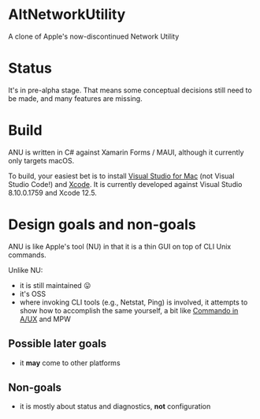 # AltNetworkUtility
A clone of Apple's now-discontinued Network Utility

# Status

It's in pre-alpha stage. That means some conceptual decisions still need to be made, and many features are missing.

# Build

ANU is written in C# against Xamarin Forms / MAUI, although it currently only targets macOS.

To build, your easiest bet is to install [Visual Studio for Mac](https://visualstudio.microsoft.com) (not Visual Studio Code!) and [Xcode](https://developer.apple.com/xcode/). It is currently developed against Visual Studio 8.10.0.1759 and Xcode 12.5.

# Design goals and non-goals

ANU is like Apple's tool (NU) in that it is a thin GUI on top of CLI Unix commands.

Unlike NU:

* it is still maintained 😛
* it's OSS
* where invoking CLI tools (e.g., Netstat, Ping) is involved, it attempts to show how to accomplish the same yourself, a bit like [Commando in A/UX](http://toastytech.com/guis/aux3.html) and MPW

## Possible later goals

* it **may** come to other platforms

## Non-goals

* it is mostly about status and diagnostics, **not** configuration
